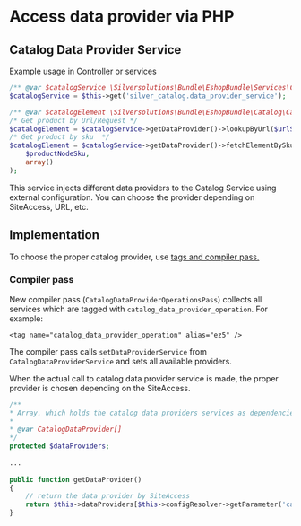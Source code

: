 # Access data provider via PHP

## Catalog Data Provider Service

Example usage in Controller or services

``` php
/** @var $catalogService \Silversolutions\Bundle\EshopBundle\Services\Catalog\CatalogDataProviderService */
$catalogService = $this->get('silver_catalog.data_provider_service');

/** @var $catalogElement \Silversolutions\Bundle\EshopBundle\Catalog\CatalogElement */
/* Get product by Url/Request */
$catalogElement = $catalogService->getDataProvider()->lookupByUrl($urlService->getSeoUrl($request), $ezHelper->getCurrentLanguageCode()); 
/* Get product by sku  */
$catalogElement = $catalogService->getDataProvider()->fetchElementBySku(
    $productNodeSku,
    array()
);
```

This service injects different data providers to the Catalog Service using external configuration.
You can choose the provider depending on SiteAccess, URL, etc.

## Implementation

To choose the proper catalog provider, use [tags and compiler pass.](http://symfony.com/doc/3.4/components/dependency_injection/tags.html)

### Compiler pass

New compiler pass (`CatalogDataProviderOperationsPass`) collects all services which are tagged with `catalog_data_provider_operation`.
For example:

`<tag name="catalog_data_provider_operation" alias="ez5" />`

The compiler pass calls `setDataProviderService` from `CatalogDataProviderService` and sets all available providers.

When the actual call to catalog data provider service is made, the proper provider is chosen depending on the SiteAccess.

``` php
/**
* Array, which holds the catalog data providers services as dependencies.
*
* @var CatalogDataProvider[]
*/
protected $dataProviders;
 
...
 
public function getDataProvider()
{
    // return the data provider by SiteAccess
    return $this->dataProviders[$this->configResolver->getParameter('catalog_data_provider', 'silver_eshop')];
}
```
